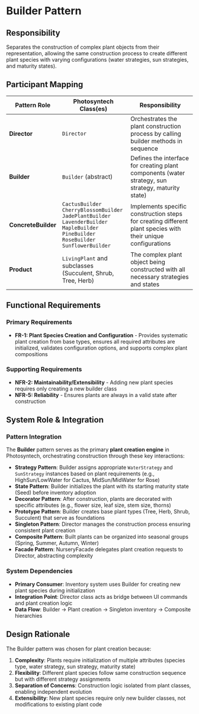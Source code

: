 # Builder Pattern

## Responsibility
Separates the construction of complex plant objects from their representation, allowing the same construction process to create different plant species with varying configurations (water strategies, sun strategies, and maturity states).

## Participant Mapping

| Pattern Role | Photosyntech Class(es) | Responsibility |
|--------------|------------------------|----------------|
| **Director** | `Director` | Orchestrates the plant construction process by calling builder methods in sequence |
| **Builder** | `Builder` (abstract) | Defines the interface for creating plant components (water strategy, sun strategy, maturity state) |
| **ConcreteBuilder** | `CactusBuilder`<br>`CherryBlossomBuilder`<br>`JadePlantBuilder`<br>`LavenderBuilder`<br>`MapleBuilder`<br>`PineBuilder`<br>`RoseBuilder`<br>`SunflowerBuilder` | Implements specific construction steps for creating different plant species with their unique configurations |
| **Product** | `LivingPlant` and subclasses<br>(Succulent, Shrub, Tree, Herb) | The complex plant object being constructed with all necessary strategies and states |

## Functional Requirements

### Primary Requirements
- **FR-1: Plant Species Creation and Configuration** - Provides systematic plant creation from base types, ensures all required attributes are initialized, validates configuration options, and supports complex plant compositions

### Supporting Requirements
- **NFR-2: Maintainability/Extensibility** - Adding new plant species requires only creating a new builder class
- **NFR-5: Reliability** - Ensures plants are always in a valid state after construction

## System Role & Integration

### Pattern Integration
The **Builder** pattern serves as the primary **plant creation engine** in Photosyntech, orchestrating construction through these key interactions:

- **Strategy Pattern**: Builder assigns appropriate `WaterStrategy` and `SunStrategy` instances based on plant requirements (e.g., HighSun/LowWater for Cactus, MidSun/MidWater for Rose)
- **State Pattern**: Builder initializes the plant with its starting maturity state (Seed) before inventory adoption
- **Decorator Pattern**: After construction, plants are decorated with specific attributes (e.g., flower size, leaf size, stem size, thorns)
- **Prototype Pattern**: Builder creates base plant types (Tree, Herb, Shrub, Succulent) that serve as foundations
- **Singleton Pattern**: Director manages the construction process ensuring consistent plant creation
- **Composite Pattern**: Built plants can be organized into seasonal groups (Spring, Summer, Autumn, Winter)
- **Facade Pattern**: NurseryFacade delegates plant creation requests to Director, abstracting complexity

### System Dependencies
- **Primary Consumer**: Inventory system uses Builder for creating new plant species during initialization
- **Integration Point**: Director class acts as bridge between UI commands and plant creation logic
- **Data Flow**: Builder → Plant creation → Singleton inventory → Composite hierarchies

## Design Rationale

The Builder pattern was chosen for plant creation because:
1. **Complexity**: Plants require initialization of multiple attributes (species type, water strategy, sun strategy, maturity state)
2. **Flexibility**: Different plant species follow same construction sequence but with different strategy assignments
3. **Separation of Concerns**: Construction logic isolated from plant classes, enabling independent evolution
4. **Extensibility**: New plant species require only new builder classes, not modifications to existing plant code
